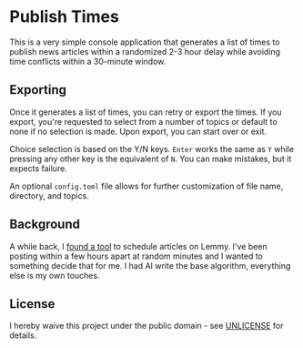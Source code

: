 # Publish Times

This is a very simple console application that generates a list of times to publish news articles within a randomized 2-3 hour delay while avoiding time conflicts within a 30-minute window.

## Exporting

Once it generates a list of times, you can retry or export the times. If you export, you're requested to select from a number of topics or default to none if no selection is made. Upon export, you can start over or exit.

 Choice selection is based on the Y/N keys. ``Enter`` works the same as ``Y`` while pressing any other key is the equivalent of ``N``. You can make mistakes, but it expects failure.

An optional ``config.toml`` file allows for further customization of file name, directory, and topics.

## Background

A while back, I [found a tool](https://schedule.lemmings.world) to schedule articles on Lemmy. I've been posting within a few hours apart at random minutes and I wanted to something decide that for me. I had AI write the base algorithm, everything else is my own touches.

## License

I hereby waive this project under the public domain - see [UNLICENSE](UNLICENSE) for details.
